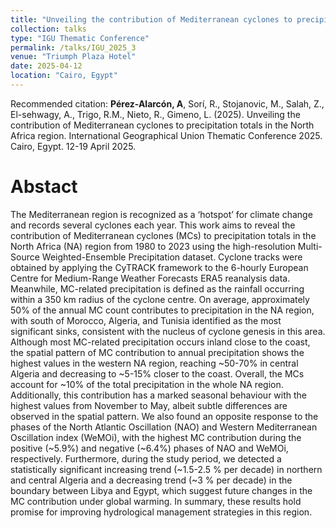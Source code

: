 ```yaml
---
title: "Unveiling the contribution of Mediterranean cyclones to precipitation totals in the North Africa region"
collection: talks
type: "IGU Thematic Conference"
permalink: /talks/IGU_2025_3
venue: "Triumph Plaza Hotel"
date: 2025-04-12
location: "Cairo, Egypt"
---
```


Recommended citation: <b>Pérez-Alarcón, A</b>, Sorí, R., Stojanovic, M., Salah, Z., El-sehwagy, A.,  Trigo, R.M., Nieto, R., Gimeno, L. (2025). Unveiling the contribution of Mediterranean cyclones to precipitation totals in the North Africa region. International Geographical Union Thematic Conference 2025. Cairo, Egypt. 12-19 April 2025.


# Abstact

The Mediterranean region is recognized as a ‘hotspot’ for climate change and records several cyclones each year. This work aims to reveal the contribution of Mediterranean cyclones (MCs) to precipitation totals in the North Africa (NA) region from 1980 to 2023 using the high-resolution Multi-Source Weighted-Ensemble Precipitation dataset. Cyclone tracks were obtained by applying the CyTRACK framework to the 6-hourly European Centre for Medium-Range Weather Forecasts ERA5 reanalysis data. Meanwhile, MC-related precipitation is defined as the rainfall occurring within a 350 km radius of the cyclone centre. On average, approximately 50% of the annual MC count contributes to precipitation in the NA region, with south of Morocco, Algeria, and Tunisia identified as the most significant sinks, consistent with the nucleus of cyclone genesis in this area.  Although most MC-related precipitation occurs inland close to the coast, the spatial pattern of MC contribution to annual precipitation shows the highest values in the western NA region, reaching ~50-70% in central Algeria and decreasing to ~5-15% closer to the coast.  Overall, the MCs account for ~10% of the total precipitation in the whole NA region. Additionally, this contribution has a marked seasonal behaviour with the highest values from November to May, albeit subtle differences are observed in the spatial pattern. We also found an opposite response to the phases of the North Atlantic Oscillation (NAO) and Western Mediterranean Oscillation index (WeMOi), with the highest MC contribution during the positive (~5.9%) and negative (~6.4%) phases of NAO and WeMOi, respectively. Furthermore, during the study period, we detected a statistically significant increasing trend (~1.5-2.5 % per decade) in northern and central Algeria  and a decreasing trend (~3 % per decade) in the boundary between Libya and Egypt, which suggest future changes in the MC contribution under global warming. In summary, these results hold promise for improving hydrological management strategies in this region.